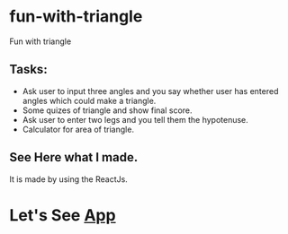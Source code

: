 # fun-with-triangle
Fun with triangle
## Tasks: 
- Ask user to input three angles and you say whether user has entered angles which could make a triangle.
- Some quizes of triangle and show final score.
- Ask user to enter two legs and you tell them the hypotenuse.
- Calculator for area of triangle.
## See Here what I made.
It is made by using the ReactJs.
# Let's See [App](https://youthful-varahamihira-746096.netlify.app/)
